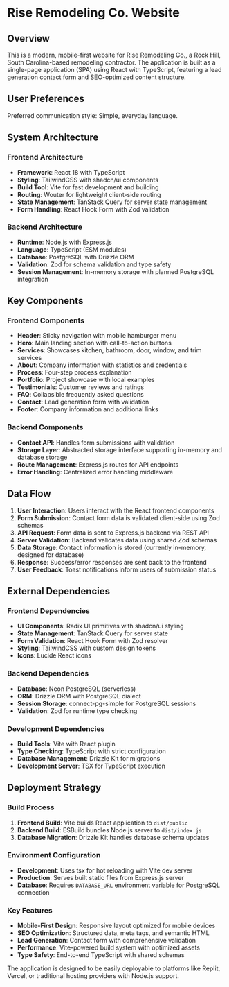 # Rise Remodeling Co. Website

## Overview

This is a modern, mobile-first website for Rise Remodeling Co., a Rock Hill, South Carolina-based remodeling contractor. The application is built as a single-page application (SPA) using React with TypeScript, featuring a lead generation contact form and SEO-optimized content structure.

## User Preferences

Preferred communication style: Simple, everyday language.

## System Architecture

### Frontend Architecture
- **Framework**: React 18 with TypeScript
- **Styling**: TailwindCSS with shadcn/ui components
- **Build Tool**: Vite for fast development and building
- **Routing**: Wouter for lightweight client-side routing
- **State Management**: TanStack Query for server state management
- **Form Handling**: React Hook Form with Zod validation

### Backend Architecture
- **Runtime**: Node.js with Express.js
- **Language**: TypeScript (ESM modules)
- **Database**: PostgreSQL with Drizzle ORM
- **Validation**: Zod for schema validation and type safety
- **Session Management**: In-memory storage with planned PostgreSQL integration

## Key Components

### Frontend Components
- **Header**: Sticky navigation with mobile hamburger menu
- **Hero**: Main landing section with call-to-action buttons
- **Services**: Showcases kitchen, bathroom, door, window, and trim services
- **About**: Company information with statistics and credentials
- **Process**: Four-step process explanation
- **Portfolio**: Project showcase with local examples
- **Testimonials**: Customer reviews and ratings
- **FAQ**: Collapsible frequently asked questions
- **Contact**: Lead generation form with validation
- **Footer**: Company information and additional links

### Backend Components
- **Contact API**: Handles form submissions with validation
- **Storage Layer**: Abstracted storage interface supporting in-memory and database storage
- **Route Management**: Express.js routes for API endpoints
- **Error Handling**: Centralized error handling middleware

## Data Flow

1. **User Interaction**: Users interact with the React frontend components
2. **Form Submission**: Contact form data is validated client-side using Zod schemas
3. **API Request**: Form data is sent to Express.js backend via REST API
4. **Server Validation**: Backend validates data using shared Zod schemas
5. **Data Storage**: Contact information is stored (currently in-memory, designed for database)
6. **Response**: Success/error responses are sent back to the frontend
7. **User Feedback**: Toast notifications inform users of submission status

## External Dependencies

### Frontend Dependencies
- **UI Components**: Radix UI primitives with shadcn/ui styling
- **State Management**: TanStack Query for server state
- **Form Validation**: React Hook Form with Zod resolver
- **Styling**: TailwindCSS with custom design tokens
- **Icons**: Lucide React icons

### Backend Dependencies
- **Database**: Neon PostgreSQL (serverless)
- **ORM**: Drizzle ORM with PostgreSQL dialect
- **Session Storage**: connect-pg-simple for PostgreSQL sessions
- **Validation**: Zod for runtime type checking

### Development Dependencies
- **Build Tools**: Vite with React plugin
- **Type Checking**: TypeScript with strict configuration
- **Database Management**: Drizzle Kit for migrations
- **Development Server**: TSX for TypeScript execution

## Deployment Strategy

### Build Process
1. **Frontend Build**: Vite builds React application to `dist/public`
2. **Backend Build**: ESBuild bundles Node.js server to `dist/index.js`
3. **Database Migration**: Drizzle Kit handles database schema updates

### Environment Configuration
- **Development**: Uses tsx for hot reloading with Vite dev server
- **Production**: Serves built static files from Express.js server
- **Database**: Requires `DATABASE_URL` environment variable for PostgreSQL connection

### Key Features
- **Mobile-First Design**: Responsive layout optimized for mobile devices
- **SEO Optimization**: Structured data, meta tags, and semantic HTML
- **Lead Generation**: Contact form with comprehensive validation
- **Performance**: Vite-powered build system with optimized assets
- **Type Safety**: End-to-end TypeScript with shared schemas

The application is designed to be easily deployable to platforms like Replit, Vercel, or traditional hosting providers with Node.js support.
